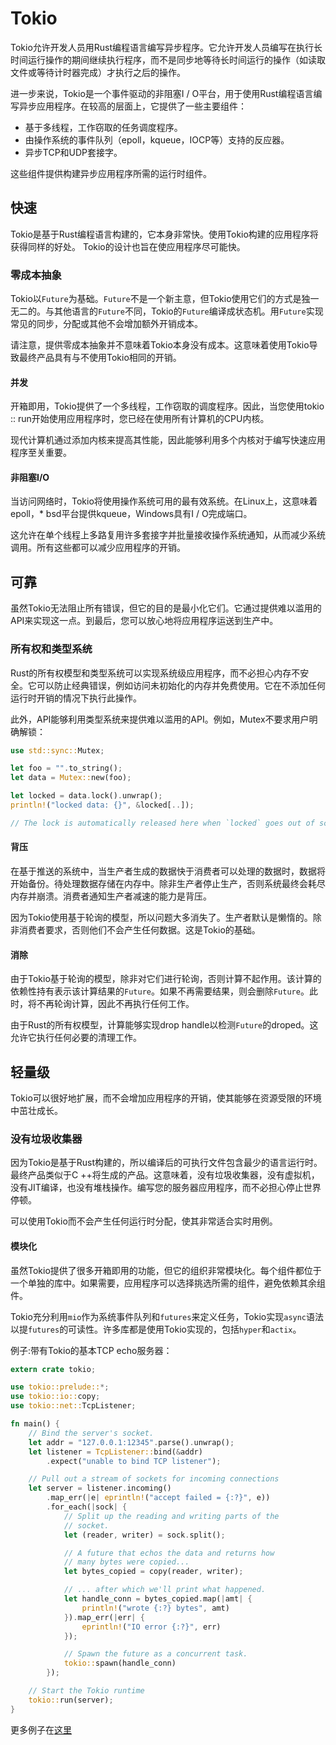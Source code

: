 # Tokio

Tokio允许开发人员用Rust编程语言编写异步程序。它允许开发人员编写在执行长时间运行操作的期间继续执行程序，而不是同步地等待长时间运行的操作（如读取文件或等待计时器完成）才执行之后的操作。

进一步来说，Tokio是一个事件驱动的非阻塞I / O平台，用于使用Rust编程语言编写异步应用程序。在较高的层面上，它提供了一些主要组件：

* 基于多线程，工作窃取的任务调度程序。
* 由操作系统的事件队列（epoll，kqueue，IOCP等）支持的反应器。
* 异步TCP和UDP套接字。

这些组件提供构建异步应用程序所需的运行时组件。

## 快速

Tokio是基于Rust编程语言构建的，它本身非常快。使用Tokio构建的应用程序将获得同样的好处。 Tokio的设计也旨在使应用程序尽可能快。

### 零成本抽象

Tokio以`Future`为基础。`Future`不是一个新主意，但Tokio使用它们的方式是独一无二的。与其他语言的`Future`不同，Tokio的`Future`编译成状态机。用`Future`实现常见的同步，分配或其他不会增加额外开销成本。

请注意，提供零成本抽象并不意味着Tokio本身没有成本。这意味着使用Tokio导致最终产品具有与不使用Tokio相同的开销。

#### 并发

开箱即用，Tokio提供了一个多线程，工作窃取的调度程序。因此，当您使用tokio :: run开始使用应用程序时，您已经在使用所有计算机的CPU内核。

现代计算机通过添加内核来提高其性能，因此能够利用多个内核对于编写快速应用程序至关重要。

#### 非阻塞I/O

当访问网络时，Tokio将使用操作系统可用的最有效系统。在Linux上，这意味着epoll，* bsd平台提供kqueue，Windows具有I / O完成端口。

这允许在单个线程上多路复用许多套接字并批量接收操作系统通知，从而减少系统调用。所有这些都可以减少应用程序的开销。

## 可靠

虽然Tokio无法阻止所有错误，但它的目的是最小化它们。它通过提供难以滥用的API来实现这一点。到最后，您可以放心地将应用程序运送到生产中。

### 所有权和类型系统

Rust的所有权模型和类型系统可以实现系统级应用程序，而不必担心内存不安全。它可以防止经典错误，例如访问未初始化的内存并免费使用。它在不添加任何运行时开销的情况下执行此操作。

此外，API能够利用类型系统来提供难以滥用的API。例如，Mutex不要求用户明确解锁：

```rust
use std::sync::Mutex;

let foo = "".to_string();
let data = Mutex::new(foo);

let locked = data.lock().unwrap();
println!("locked data: {}", &locked[..]);

// The lock is automatically released here when `locked` goes out of scope.
```

#### 背压

在基于推送的系统中，当生产者生成的数据快于消费者可以处理的数据时，数据将开始备份。待处理数据存储在内存中。除非生产者停止生产，否则系统最终会耗尽内存并崩溃。消费者通知生产者减速的能力是背压。

因为Tokio使用基于轮询的模型，所以问题大多消失了。生产者默认是懒惰的。除非消费者要求，否则他们不会产生任何数据。这是Tokio的基础。

#### 消除

由于Tokio基于轮询的模型，除非对它们进行轮询，否则计算不起作用。该计算的依赖性持有表示该计算结果的`Future`。如果不再需要结果，则会删除`Future`。此时，将不再轮询计算，因此不再执行任何工作。

由于Rust的所有权模型，计算能够实现drop handle以检测`Future`的droped。这允许它执行任何必要的清理工作。

## 轻量级

Tokio可以很好地扩展，而不会增加应用程序的开销，使其能够在资源受限的环境中茁壮成长。

### 没有垃圾收集器

因为Tokio是基于Rust构建的，所以编译后的可执行文件包含最少的语言运行时。最终产品类似于C ++将生成的产品。这意味着，没有垃圾收集器，没有虚拟机，没有JIT编译，也没有堆栈操作。编写您的服务器应用程序，而不必担心停止世界停顿。

可以使用Tokio而不会产生任何运行时分配，使其非常适合实时用例。

#### 模块化

虽然Tokio提供了很多开箱即用的功能，但它的组织非常模块化。每个组件都位于一个单独的库中。如果需要，应用程序可以选择挑选所需的组件，避免依赖其余组件。

Tokio充分利用`mio`作为系统事件队列和`futures`来定义任务，Tokio实现`async`语法以提`futures`的可读性。许多库都是使用Tokio实现的，包括`hyper`和`actix`。

例子:带有Tokio的基本TCP echo服务器：

```rust
extern crate tokio;

use tokio::prelude::*;
use tokio::io::copy;
use tokio::net::TcpListener;

fn main() {
    // Bind the server's socket.
    let addr = "127.0.0.1:12345".parse().unwrap();
    let listener = TcpListener::bind(&addr)
        .expect("unable to bind TCP listener");

    // Pull out a stream of sockets for incoming connections
    let server = listener.incoming()
        .map_err(|e| eprintln!("accept failed = {:?}", e))
        .for_each(|sock| {
            // Split up the reading and writing parts of the
            // socket.
            let (reader, writer) = sock.split();

            // A future that echos the data and returns how
            // many bytes were copied...
            let bytes_copied = copy(reader, writer);

            // ... after which we'll print what happened.
            let handle_conn = bytes_copied.map(|amt| {
                println!("wrote {:?} bytes", amt)
            }).map_err(|err| {
                eprintln!("IO error {:?}", err)
            });

            // Spawn the future as a concurrent task.
            tokio::spawn(handle_conn)
        });

    // Start the Tokio runtime
    tokio::run(server);
}
```

更多例子在[这里](https://github.com/tokio-rs/tokio/tree/master/examples)
